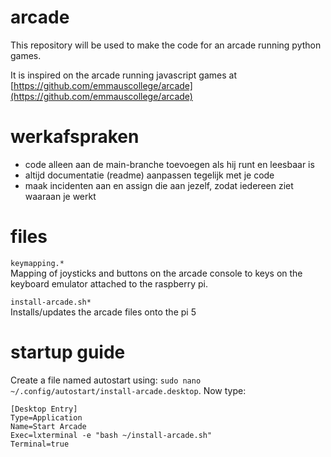 # arcade

This repository will be used to make the code for an arcade running python games.

It is inspired on the arcade running javascript games at [https://github.com/emmauscollege/arcade](https://github.com/emmauscollege/arcade)

# werkafspraken
- code alleen aan de main-branche toevoegen als hij runt en leesbaar is
- altijd documentatie (readme) aanpassen tegelijk met je code
- maak incidenten aan en assign die aan jezelf, zodat iedereen ziet waaraan je werkt

# files
`keymapping.*`<br>
Mapping of joysticks and buttons on the arcade console to keys on the keyboard emulator attached to the raspberry pi.

`install-arcade.sh*`<br>
Installs/updates the arcade files onto the pi 5

# startup guide

Create a file named autostart using: `sudo nano ~/.config/autostart/install-arcade.desktop`. Now type:
```
[Desktop Entry]
Type=Application
Name=Start Arcade
Exec=lxterminal -e "bash ~/install-arcade.sh"
Terminal=true
```
